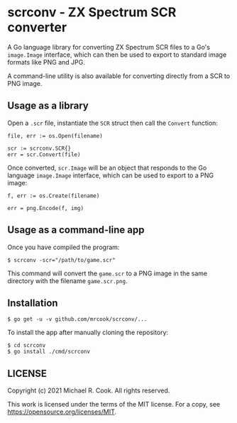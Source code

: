 # scrconv - ZX Spectrum SCR converter

A Go language library for converting ZX Spectrum SCR files to a Go's
`image.Image` interface, which can then be used to export to standard image
formats like PNG and JPG.

A command-line utility is also available for converting directly from a SCR
to PNG image.


## Usage as a library

Open a `.scr` file, instantiate the `SCR` struct then call the `Convert` function:

    file, err := os.Open(filename)

    scr := scrconv.SCR{}
	err = scr.Convert(file)

Once converted, `scr.Image` will be an object that responds to the Go language
`image.Image` interface, which can be used to export to a PNG image:

	f, err := os.Create(filename)

	err = png.Encode(f, img)


## Usage as a command-line app

Once you have compiled the program:

    $ scrconv -scr="/path/to/game.scr"

This command will convert the `game.scr` to a PNG image in the same directory
with the filename `game.scr.png`.


## Installation

    $ go get -u -v github.com/mrcook/scrconv/...

To install the app after manually cloning the repository:

    $ cd scrconv
    $ go install ./cmd/scrconv


## LICENSE

Copyright (c) 2021 Michael R. Cook. All rights reserved.

This work is licensed under the terms of the MIT license.
For a copy, see <https://opensource.org/licenses/MIT>.
